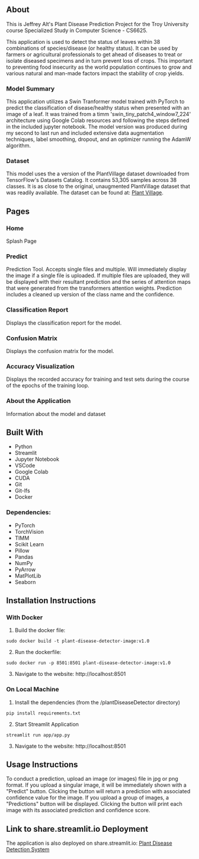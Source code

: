 ## About
This is Jeffrey Alt's Plant Disease Prediction Project for the Troy University course Specialized Study in Computer Science - CS6625.

This application is used to detect the status of leaves within 38 combinations of species/disease (or healthy status). It can be used by farmers or agricultural professionals to get ahead of diseases to treat or isolate diseased specimens and in turn prevent loss of crops. This important to preventing food insecurity as the world population continues to grow and various natural and man-made factors impact the stability of crop yields. 

### Model Summary
This application utilizes a Swin Tranformer model trained with PyTorch to predict the classification of disease/healthy status when presented with an image of a leaf. It was trained from a timm 'swin_tiny_patch4_window7_224' architecture using Google Colab resources and following the steps defined in the included jupyter notebook. The model version was produced during my second to last run and included extensive data augmentation techniques, label smoothing, dropout, and an optimizer running the AdamW algorithm. 

### Dataset
This model uses the a version of the PlantVillage dataset downloaded from TensorFlow's Datasets Catalog. It contains 53,305 samples across 38 classes. It is as close to the original, unaugmented PlantVillage dataset that was readily available. The dataset can be found at: [Plant Village](https://www.tensorflow.org/datasets/catalog/plant_village).

## Pages

### Home
Splash Page

### Predict
Prediction Tool. Accepts single files and multiple. Will immediately display the image if a single file is uploaded. If multiple files are uploaded, they will be displayed with their resultant prediction and the series of attention maps that were generated from the transformers attention weights. Prediction includes a cleaned up version of the class name and the confidence.

### Classification Report 
Displays the classification report for the model.

### Confusion Matrix
Displays the confusion matrix for the model.

### Accuracy Visualization
Displays the recorded accuracy for training and test sets during the course of the epochs of the training loop.

### About the Application
Information about the model and dataset

## Built With
* Python 
* Streamlit
* Jupyter Notebook
* VSCode
* Google Colab
* CUDA
* Git
* Git-lfs
* Docker

### Dependencies:
* PyTorch
* TorchVision
* TIMM
* Scikit Learn
* Pillow
* Pandas
* NumPy
* PyArrow
* MatPlotLib
* Seaborn

## Installation Instructions
### With Docker
1. Build the docker file:
```
sudo docker build -t plant-disease-detector-image:v1.0
```
2. Run the dockerfile:
```
sudo docker run -p 8501:8501 plant-disease-detector-image:v1.0
```
3. Navigate to the website: http://localhost:8501

### On Local Machine
1. Install the dependencies (from the /plantDiseaseDetector directory)
```
pip install requirements.txt
```
2. Start Streamlit Application
```
streamlit run app/app.py
```
3. Navigate to the website: http://localhost:8501

## Usage Instructions
To conduct a prediction, upload an image (or images) file in jpg or png format. If you upload a singular image, it will be immediately shown with a "Predict" button. Clicking the button will return a prediction with associated confidence value for the image. If you upload a group of images, a "Predictions" button will be displayed. Clicking the button will print each image with its associated prediction and confidence score.

## Link to share.streamlit.io Deployment
The application is also deployed on share.streamlit.io:
[Plant Disease Detection System](https://plantdiseasedetector-jeffreytalt.streamlit.app/)
